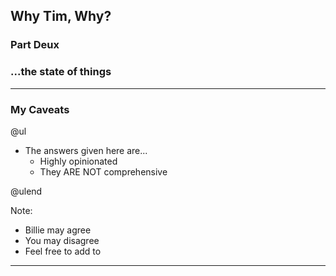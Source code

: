 ## Why Tim, Why?

### Part Deux

### ...the state of things

---

### My Caveats

@ul

- The answers given here are...
  - Highly opinionated
  - They ARE NOT comprehensive

@ulend

Note:

- Billie may agree
- You may disagree
- Feel free to add to

---
